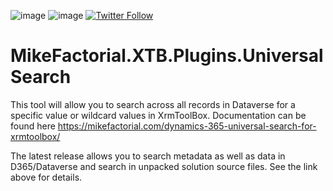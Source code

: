 ![image](https://img.shields.io/github/actions/workflow/status/mikefactorial/MikeFactorial.XTB.Plugins.UniversalSearch/dotnet-desktop.yml?branch=master)  ![image](https://img.shields.io/nuget/v/MikeFactorial.XTB.Plugins.UniversalSearch) [![Twitter Follow](https://img.shields.io/twitter/follow/ILSpy.svg?label=Follow%20@MikeFactorial)](https://twitter.com/mikefactorial)
# MikeFactorial.XTB.Plugins.UniversalSearch
This tool will allow you to search across all records in Dataverse for a specific value or wildcard values in XrmToolBox. Documentation can be found here https://mikefactorial.com/dynamics-365-universal-search-for-xrmtoolbox/

The latest release allows you to search metadata as well as data in D365/Dataverse and search in unpacked solution source files. See the link above for details.
